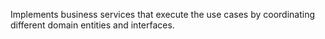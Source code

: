 Implements business services that execute the use cases by coordinating different domain entities and interfaces.
